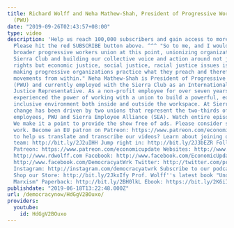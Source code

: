 ```yaml
---
title: Richard Wolff and Neha Mathew-Shah, President of Progressive Workers Union
  (PWU)
date: "2019-09-26T02:43:57+08:00"
type: video
description: 'Help us reach 100,000 subscribers and gain access to more studio time!
  Please hit the red SUBSCRIBE button above. ^^^ "So to me, and I would say to the
  broader progressive workers union at this point, unionizing organizations like the
  Sierra Club and building our collective voice and action around not just workers
  rights but economic justice, social justice, racial justice issues is really about
  making progressive organizations practice what they preach and therefore strengthening
  movements from within." Neha Mathew-Shah is President of Progressive Workers Union
  (PWU) and currently employed with the Sierra Club as an International Environmental
  Justice Representative. As a non-profit employee for over seven years, Neha has
  experienced the power of working with a union to build a powerful, equitable and
  inclusive environment both inside and outside the workspace. At Sierra Club, this
  change has been driven by two unions that represent the two-thirds of the organizations
  employees, PWU and Sierra Employee Alliance (SEA). Watch entire episode: https://www.youtube.com/watch?v=X3n-sQTG_XI&t=1578s
  We make it a point to provide the show free of ads. Please consider supporting our
  work. Become an EU patron on Patreon: https://www.patreon.com/economicupdate Want
  to help us translate and transcribe our videos? Learn about joining our translation
  team: http://bit.ly/2J2uIHH Jump right in: http://bit.ly/2J3bEZR Follow us ONLINE:
  Patreon: https://www.patreon.com/economicupdate Websites: http://www.democracyatwork.info/economicupdate
  http://www.rdwolff.com Facebook: http://www.facebook.com/EconomicUpdate http://www.facebook.com/RichardDWolff
  http://www.facebook.com/DemocracyatWrk Twitter: http://twitter.com/profwolff http://twitter.com/democracyatwrk
  Instagram: http://instagram.com/democracyatwrk Subscribe to our podcast: http://economicupdate.libsyn.com
  Shop our Store: http://bit.ly/2JkxIfy Prof. Wolff''s latest book "Understanding
  Marxism" Paperback: http://bit.ly/2BH0lkL Ebook: https://bit.ly/2K6iI8v'
publishdate: "2019-06-18T13:22:48.000Z"
url: /democracynow/HdGgV2BOuxo/
providers:
  youtube:
    id: HdGgV2BOuxo
---
```

